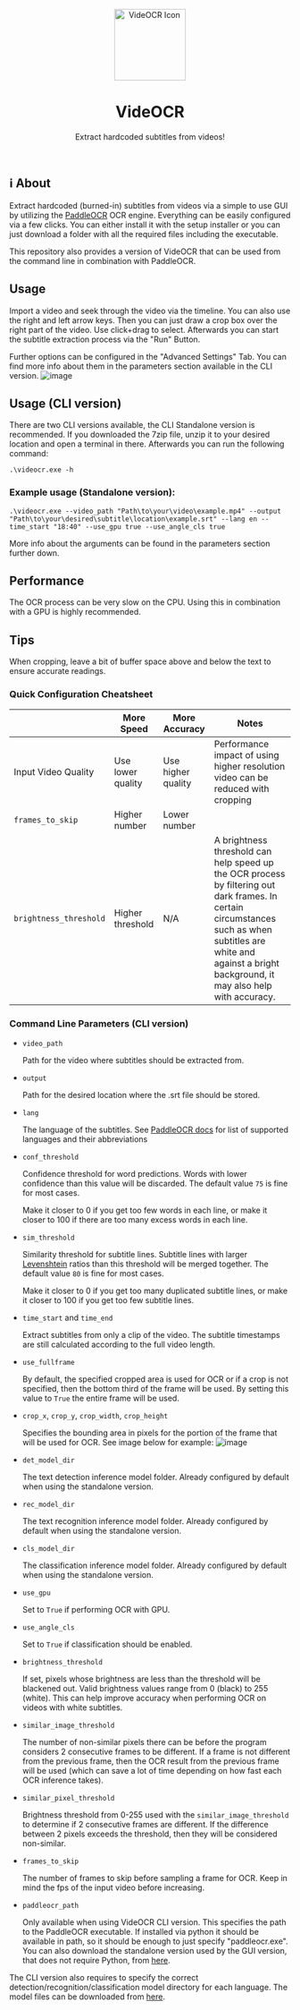 <p align="center">
<img src="https://github.com/timminator/VideOCR/blob/master/Pictures/VideOCR.png" alt="VideOCR Icon" width="128">
  <h1 align="center">VideOCR</h1>
  <p align="center">
    Extract hardcoded subtitles from videos!
    <br />
  </p>
</p>

<br>

## ℹ About

Extract hardcoded (burned-in) subtitles from videos via a simple to use GUI by utilizing the [PaddleOCR](https://github.com/PaddlePaddle/PaddleOCR) OCR engine. Everything can be easily configured via a few clicks.
You can either install it with the setup installer or you can just download a folder with all the required files including the executable.

This repository also provides a version of VideOCR that can be used from the command line in combination with PaddleOCR.


## Usage

Import a video and seek through the video via the timeline. You can also use the right and left arrow keys. Then you can just draw a crop box over the right part of the video. Use click+drag to select. Afterwards you can start the subtitle extraction process via the "Run" Button.

Further options can be configured in the "Advanced Settings" Tab. You can find more info about them in the parameters section available in the CLI version.
![image](https://github.com/timminator/VideOCR/blob/master/Pictures/GUI.png)

## Usage (CLI version)
  
There are two CLI versions available, the CLI Standalone version is recommended. If you downloaded the 7zip file, unzip it to your desired location and open a terminal in there. Afterwards you can run the following command:

```
.\videocr.exe -h
```

### Example usage (Standalone version):
```
.\videocr.exe --video_path "Path\to\your\video\example.mp4" --output "Path\to\your\desired\subtitle\location\example.srt" --lang en --time_start "18:40" --use_gpu true --use_angle_cls true
```
More info about the arguments can be found in the parameters section further down.

## Performance

The OCR process can be very slow on the CPU. Using this in combination with a GPU is highly recommended.

## Tips

When cropping, leave a bit of buffer space above and below the text to ensure accurate readings.

### Quick Configuration Cheatsheet

|| More Speed | More Accuracy | Notes
-|------------|---------------|--------
Input Video Quality       | Use lower quality           | Use higher quality  | Performance impact of using higher resolution video can be reduced with cropping
`frames_to_skip`          | Higher number               | Lower number        |
`brightness_threshold`    | Higher threshold            | N/A                 | A brightness threshold can help speed up the OCR process by filtering out dark frames. In certain circumstances such as when subtitles are white and against a bright background, it may also help with accuracy.


### Command Line Parameters (CLI version)

- `video_path`

  Path for the video where subtitles should be extracted from.

- `output`

  Path for the desired location where the .srt file should be stored.

- `lang`

  The language of the subtitles. See [PaddleOCR docs](https://github.com/PaddlePaddle/PaddleOCR/blob/release/2.10/docs/ppocr/blog/multi_languages.en.md#5-support-languages-and-abbreviations) for list of supported languages and their abbreviations

- `conf_threshold`

  Confidence threshold for word predictions. Words with lower confidence than this value will be discarded. The default value `75` is fine for most cases. 

  Make it closer to 0 if you get too few words in each line, or make it closer to 100 if there are too many excess words in each line.

- `sim_threshold`

  Similarity threshold for subtitle lines. Subtitle lines with larger [Levenshtein](https://en.wikipedia.org/wiki/Levenshtein_distance) ratios than this threshold will be merged together. The default value `80` is fine for most cases.

  Make it closer to 0 if you get too many duplicated subtitle lines, or make it closer to 100 if you get too few subtitle lines.

- `time_start` and `time_end`

  Extract subtitles from only a clip of the video. The subtitle timestamps are still calculated according to the full video length.

- `use_fullframe`

  By default, the specified cropped area is used for OCR or if a crop is not specified, then the bottom third of the frame will be used. By setting this value to `True` the entire frame will be used.

- `crop_x`, `crop_y`, `crop_width`, `crop_height`

  Specifies the bounding area in pixels for the portion of the frame that will be used for OCR. See image below for example:
  ![image](https://github.com/timminator/VideOCR/blob/master/Pictures/crop_example.png)

- `det_model_dir`

  The text detection inference model folder. Already configured by default when using the standalone version.

- `rec_model_dir`
  
  The text recognition inference model folder. Already configured by default when using the standalone version.

- `cls_model_dir`
  
  The classification inference model folder. Already configured by default when using the standalone version.

- `use_gpu`

  Set to `True` if performing OCR with GPU.

- `use_angle_cls`

  Set to `True` if classification should be enabled.

- `brightness_threshold`
  
  If set, pixels whose brightness are less than the threshold will be blackened out. Valid brightness values range from 0 (black) to 255 (white). This can help improve accuracy when performing OCR on videos with white subtitles.

- `similar_image_threshold`

  The number of non-similar pixels there can be before the program considers 2 consecutive frames to be different. If a frame is not different from the previous frame, then the OCR result from the previous frame will be used (which can save a lot of time depending on how fast each OCR inference takes).

- `similar_pixel_threshold`

  Brightness threshold from 0-255 used with the `similar_image_threshold` to determine if 2 consecutive frames are different. If the difference between 2 pixels exceeds the threshold, then they will be considered non-similar.

- `frames_to_skip`

  The number of frames to skip before sampling a frame for OCR. Keep in mind the fps of the input video before increasing.

- `paddleocr_path`

  Only available when using VideOCR CLI version. This specifies the path to the PaddleOCR executable. If installed via python it should be available in path, so it should be enough to just specify "paddleocr.exe". You can also download the standalone version used by the GUI version, that does not require Python, from [here](https://github.com/timminator/PaddleOCR-Standalone/releases/tag/v.1.0.0).
  
The CLI version also requires to specify the correct detection/recognition/classification model directory for each language. The model files can be downloaded from [here](https://github.com/timminator/PaddleOCR-Standalone/releases/download/v.1.0.0/PaddleOCR.PP-OCRv4.support.files.7z).
  
  
